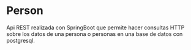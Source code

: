 # Person
Api REST realizada con SpringBoot que permite hacer consultas HTTP sobre los datos de una persona o personas en una base de datos con postgresql.
